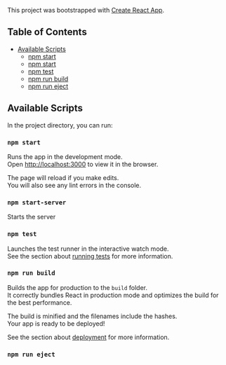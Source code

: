 This project was bootstrapped with [Create React App](https://github.com/facebookincubator/create-react-app).

## Table of Contents

* [Available Scripts](#available-scripts)
  * [npm start](#npm-start)
  * [npm start](#npm-start-server)
  * [npm test](#npm-test)
  * [npm run build](#npm-run-build)
  * [npm run eject](#npm-run-eject)

## Available Scripts

In the project directory, you can run:

### `npm start`

Runs the app in the development mode.<br>
Open [http://localhost:3000](http://localhost:3000) to view it in the browser.

The page will reload if you make edits.<br>
You will also see any lint errors in the console.

### `npm start-server`

Starts the server

### `npm test`

Launches the test runner in the interactive watch mode.<br>
See the section about [running tests](#running-tests) for more information.

### `npm run build`

Builds the app for production to the `build` folder.<br>
It correctly bundles React in production mode and optimizes the build for the best performance.

The build is minified and the filenames include the hashes.<br>
Your app is ready to be deployed!

See the section about [deployment](#deployment) for more information.

### `npm run eject`

